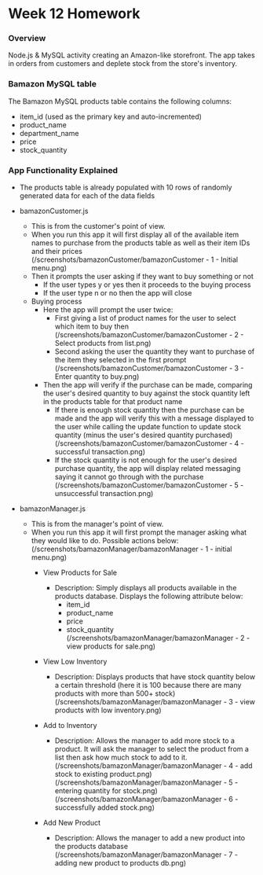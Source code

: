 # Week 12 Homework

### Overview

Node.js & MySQL activity creating an Amazon-like storefront. The app takes in orders from customers and deplete stock from the store's inventory.

### Bamazon MySQL table

The Bamazon MySQL products table contains the following columns:

   * item_id (used as the primary key and auto-incremented)
   * product_name   
   * department_name
   * price
   * stock_quantity

### App Functionality Explained

* The products table is already populated with 10 rows of randomly generated data for each of the data fields

* bamazonCustomer.js
    * This is from the customer's point of view.
    * When you run this app it will first display all of the available item names to purchase from the products table as well as their item IDs and their prices
        (/screenshots/bamazonCustomer/bamazonCustomer - 1 - Initial menu.png)
    * Then it prompts the user asking if they want to buy something or not
        * If the user types y or yes then it proceeds to the buying process
        * If the user type n or no then the app will close
    * Buying process
        * Here the app will prompt the user twice:
            * First giving a list of product names for the user to select which item to buy then
                (/screenshots/bamazonCustomer/bamazonCustomer - 2 - Select products from list.png)
            * Second asking the user the quantity they want to purchase of the item they selected in the first prompt
                (/screenshots/bamazonCustomer/bamazonCustomer - 3 - Enter quantity to buy.png)
        * Then the app will verify if the purchase can be made, comparing the user's desired quantity to buy against the stock quantity left in the products table for that product name
            * If there is enough stock quantity then the purchase can be made and the app will verify this with a message displayed to the user while calling the update function to update stock quantity (minus the user's desired quantity purchased)
                (/screenshots/bamazonCustomer/bamazonCustomer - 4 - successful transaction.png)
            * If the stock quantity is not enough for the user's desired purchase quantity, the app will display related messaging saying it cannot go through with the purchase
                (/screenshots/bamazonCustomer/bamazonCustomer - 5 - unsuccessful transaction.png)


* bamazonManager.js
    * This is from the manager's point of view.
    * When you run this app it will first prompt the manager asking what they would like to do. Possible actions below:
        (/screenshots/bamazonManager/bamazonManager - 1 - initial menu.png)
        * View Products for Sale
            * Description:  Simply displays all products available in the products database. Displays the following attribute below:
                * item_id
                * product_name
                * price
                * stock_quantity
            (/screenshots/bamazonManager/bamazonManager - 2 - view products for sale.png)
        * View Low Inventory
            * Description:  Displays products that have stock quantity below a certain threshold (here it is 100 because there are many products with more than 500+ stock)
            (/screenshots/bamazonManager/bamazonManager - 3 - view products with low inventory.png)
        * Add to Inventory
            * Description:  Allows the manager to add more stock to a product. It will ask the manager to select the product from a list then ask how much stock to add to it.
            (/screenshots/bamazonManager/bamazonManager - 4 - add stock to existing product.png)
            (/screenshots/bamazonManager/bamazonManager - 5 - entering quantity for stock.png)
            (/screenshots/bamazonManager/bamazonManager - 6 - successfully added stock.png)

        * Add New Product
            * Description:  Allows the manager to add a new product into the products database
            (/screenshots/bamazonManager/bamazonManager - 7 - adding new product to products db.png)
